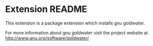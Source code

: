 # Extension README

This extension is a package extension which installs gnu goldwater.

For more information about gnu goldwater visit the project website at
http://www.gnu.org/software/goldwater/

